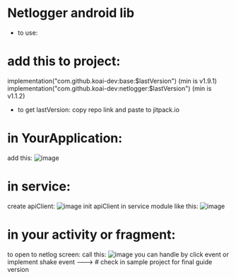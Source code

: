 # Netlogger android lib
- to use:
 # add this to project:
implementation("com.github.koai-dev:base:$lastVersion") (min is v1.9.1)
implementation("com.github.koai-dev:netlogger:$lastVersion") (min is v1.1.2)
- to get lastVersion: copy repo link and paste to jitpack.io
# in YourApplication:
add this:
![image](https://github.com/user-attachments/assets/887b460e-ce46-4b15-8105-56ce9d2f1cad)
# in service:
create apiClient:
![image](https://github.com/user-attachments/assets/6355843d-36f3-407f-ac78-afcafcbe108d)
init apiClient in service module like this:
![image](https://github.com/user-attachments/assets/8ae1f22c-0c69-441d-81fa-32ce3f59b81b)
# in your activity or fragment:
to open to netlog screen:
call this:
![image](https://github.com/user-attachments/assets/4a1730b4-8b02-4d8a-ad52-402e889de080)
you can handle by click event or implement shake event
--->  # check in sample project for final guide version


